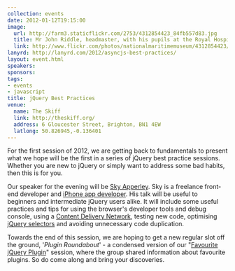 ```yaml
---
collection: events
date: 2012-01-12T19:15:00
image: 
  url: http://farm3.staticflickr.com/2753/4312854423_84fb557d83.jpg
  title: Mr John Riddle, headmaster, with his pupils at the Royal Hospital School. by National Maritime Museum, on Flickr
  link: http://www.flickr.com/photos/nationalmaritimemuseum/4312854423/
lanyrd: http://lanyrd.com/2012/asyncjs-best-practices/
layout: event.html
speakers: 
sponsors: 
tags: 
- events
- javascript
title: jQuery Best Practices
venue: 
  name: The Skiff
  link: http://theskiff.org/
  address: 6 Gloucester Street, Brighton, BN1 4EW
  latlong: 50.826945,-0.136401
---
```


<p>For the first session of 2012, we are getting back to fundamentals to present what we hope will be <span class="summary">the first in a series of jQuery best practice sessions</span>. Whether you are new to jQuery or simply want to address some bad habits, then this is for you.</p>

<p>Our speaker for the evening will be <a href="http://skyapperley.co.uk">Sky Apperley</a>. Sky is a freelance front-end developer and <a href="http://skyapp.co.uk/dbug/">iPhone app developer</a>. His talk will be useful to beginners and intermediate jQuery users alike. It will include some useful practices and tips for using the browser's developer tools and debug console, using a <a href="http://en.wikipedia.org/wiki/Content_delivery_network">Content Delivery Network</a>, testing new code, optimising <a href="http://api.jquery.com/category/selectors/">jQuery selectors</a> and avoiding unnecessary code duplication.</p>

<p>Towards the end of this session, we are hoping to get a new regular slot off the ground, '<em>Plugin Roundabout</em>' - a condensed version of our "<a href="https://asyncjs.com/jquery/" title="#34: My Favourite jQuery Plugin">Favourite jQuery Plugin</a>" session, where the group shared information about favourite plugins. So do come along and bring your discoveries.</p>

